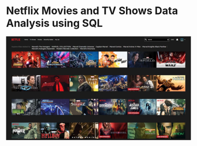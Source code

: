# Netflix Movies and TV Shows Data Analysis using SQL
![Netflix Logo](https://github.com/dainik-ui/Netflix_sql_project/blob/main/3056129.jpg)
